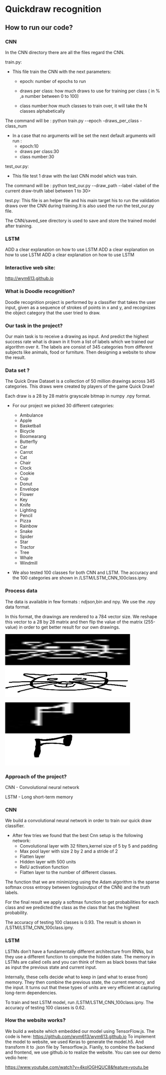 # Quickdraw recognition

## How to run our code?

### CNN 
In the CNN directory there  are all the files regard the CNN.

train.py:
 
   *   This file train the CNN with the next parameters:
       - epoch: number of epochs to run
        
       - draws per class: how much draws to use for training per class ( in % ,a number between 0 to 100)
         
       - class number:how much classes to train over, it will take the N classes alphabetically 
    
The command will be :
python train.py --epoch <epoch number> -draws_per_class <percentage per class> -class_num <class number to train>
    
   *   In a case that no arguments will be set the next default arguments will run :
       - epoch:10
       - draws per class:30
       - class number:30
       
test_our.py:
       
   *   This file test 1 draw  with the last CNN  model which was train.
    
The command will be :
    python test_our.py --draw_path <draw path to identify>  --label <label of the current draw-truth label between 1 to 30>

test.py:
This file is an helper file and his main target his to run the validation draws over the CNN during training.It is also used the run the test_our.py file.

The CNN/saved_see directory is used to save and store the trained model after training.

### LSTM 

ADD a clear explanation on how to use LSTM
ADD a clear explanation on how to use LSTM
ADD a clear explanation on how to use LSTM

### Interactive web site:

http://wym613.github.io

### What is Doodle recognition?

Doodle recognition project is performed by a classifier that takes the user input, given as a sequence of strokes of points in x and y, and recognizes the object category that the user tried to draw. 

### Our task in the project?

Our main task is to receive a drawing as  input. And predict the highest success rate what is drawn in it from a list of labels which we trained our algorithm over it. The labels are consist of 345 categories from different subjects like animals, food or furniture. Then designing a website to show the result.

### Data set ?


The Quick Draw Dataset is a collection of 50 million drawings across 345 categories. This draws were created by players of the game Quick Draw!

Each draw is a 28 by 28  matrix grayscale bitmap in numpy .npy format.


*   For our project we picked 30 different categories:
    - Ambulance
    - Apple
    - Basketball
    - Bicycle
    - Boomearang
    - Butterfly
    - Car
    - Carrot
    - Cat
    - Chair
    - Clock
    - Cookie
    - Cup
    - Donut
    - Envelope
    - Flower
    - Key
    - Knife
    - Lighting
    - Pencil
    - Pizza
    - Rainbow
    - Snake
    - Spider
    - Star
    - Tractor
    - Tree
    - Whale
    - Windmill
    
*   We also tested 100 classes for both CNN and LSTM. The accuracy and the 100 categories are shown in /LSTM/LSTM_CNN_100class.ipny.





### Process data

The data is available in few formats : ndjson,bin and npy. We use the .npy data format.

In this format, the drawings are rendered to a 784 vector size. We reshape  this vector to a 28 by 28 matrix and then flip the value of the matrix (255-value) in order to get better result for our own drawings.


 <img src="/process_img/cat.jpg" width="100" height="100" style="width:80%">  <img src="/test_img/cat.jpg" width="100" height="100" style="width:80%">	
 
 <img src="/process_img/axe.jpg.jpg" width="100" height="100" style="width:80%"><img src="/test_img/axe.jpg" width="100" height="100" style="width:80%">



### Approach of the project?

CNN - Convolutional neural network

LSTM - Long short-term memory


### CNN
We build a convolutional neural network in order to train our quick draw classifier.

*    After few tries we found that the best Cnn setup is the following network:
     - Convolutional layer with 32 filters,kernel size of 5 by 5  and padding 
     - Max pool layer with size 2 by 2 and a stride of 2
     - Flatten layer 
     - Hidden layer with 500 units
     - RelU activation function
     - Flatten layer to the number of different classes.


The function that we are minimizing using the Adam algorithm  is the sparse softmax cross entropy between logits(output of the CNN) and the truth labels.

For the final result we apply a softmax function to get probabilities  for each class and we predicted the class as the class that has the highest probability.

The accuracy of testing 100 classes is 0.93. The result is shown in /LSTM/LSTM_CNN_100class.ipny.

### LSTM
LSTMs don’t have a fundamentally different architecture from RNNs, but they use a different function to compute the hidden state. The memory in LSTMs are called cells and you can think of them as black boxes that take as input the previous state  and current input. 

Internally, these cells decide what to keep in (and what to erase from) memory. They then combine the previous state, the current memory, and the input. It turns out that these types of units are very efficient at capturing long-term dependencies.

To train and test LSTM model, run /LSTM/LSTM_CNN_100class.ipny. The accuracy of testing 100 classes is 0.62.


### How the website works?
We build a website which embedded our model using TensorFlow.js. The code is here: https://github.com/wym613/wym613.github.io
To implement the model to website, we used Keras to generate the model.h5. And transform it to .json file by Tensorflow.js. Fianlly, to combine the backend and frontend, we use github.io to realize the website. You can see our demo vedio here:

https://www.youtube.com/watch?v=4kolOGHQUC8&feature=youtu.be




